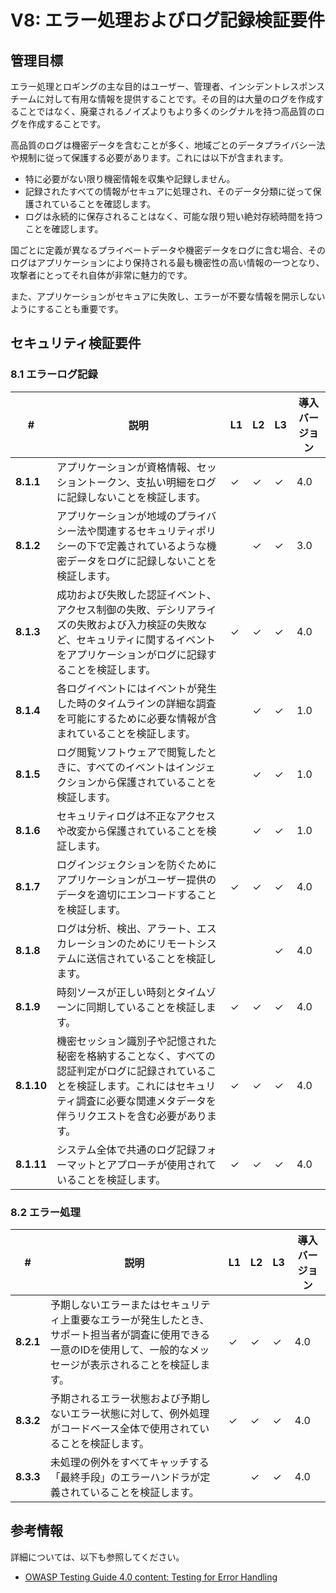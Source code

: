 # V8: エラー処理およびログ記録検証要件

## 管理目標

エラー処理とロギングの主な目的はユーザー、管理者、インシデントレスポンスチームに対して有用な情報を提供することです。その目的は大量のログを作成することではなく、廃棄されるノイズよりもより多くのシグナルを持つ高品質のログを作成することです。

高品質のログは機密データを含むことが多く、地域ごとのデータプライバシー法や規制に従って保護する必要があります。これには以下が含まれます。

* 特に必要がない限り機密情報を収集や記録しません。
* 記録されたすべての情報がセキュアに処理され、そのデータ分類に従って保護されていることを確認します。
* ログは永続的に保存されることはなく、可能な限り短い絶対存続時間を持つことを確認します。

国ごとに定義が異なるプライベートデータや機密データをログに含む場合、そのログはアプリケーションにより保持される最も機密性の高い情報の一つとなり、攻撃者にとってそれ自体が非常に魅力的です。

また、アプリケーションがセキュアに失敗し、エラーが不要な情報を開示しないようにすることも重要です。

## セキュリティ検証要件

### 8.1 エラーログ記録

| # | 説明 | L1 | L2 | L3 | 導入バージョン |
| --- | --- | --- | --- | -- | -- |
| **8.1.1** | アプリケーションが資格情報、セッショントークン、支払い明細をログに記録しないことを検証します。 | ✓ | ✓ | ✓ | 4.0 |
| **8.1.2** | アプリケーションが地域のプライバシー法や関連するセキュリティポリシーの下で定義されているような機密データをログに記録しないことを検証します。 |  | ✓ | ✓ | 3.0 |
| **8.1.3** | 成功および失敗した認証イベント、アクセス制御の失敗、デシリアライズの失敗および入力検証の失敗など、セキュリティに関するイベントをアプリケーションがログに記録することを検証します。 | ✓ | ✓ | ✓ | 4.0 |
| **8.1.4** | 各ログイベントにはイベントが発生した時のタイムラインの詳細な調査を可能にするために必要な情報が含まれていることを検証します。 |  | ✓ | ✓ | 1.0 |
| **8.1.5** | ログ閲覧ソフトウェアで閲覧したときに、すべてのイベントはインジェクションから保護されていることを検証します。 |  | ✓ | ✓ | 1.0 |
| **8.1.6** | セキュリティログは不正なアクセスや改変から保護されていることを検証します。 |  | ✓ | ✓ | 1.0 |
| **8.1.7** | ログインジェクションを防ぐためにアプリケーションがユーザー提供のデータを適切にエンコードすることを検証します。 | ✓ | ✓ | ✓ | 4.0 |
| **8.1.8** | ログは分析、検出、アラート、エスカレーションのためにリモートシステムに送信されていることを検証します。 |  |  | ✓ | 4.0 |
| **8.1.9** | 時刻ソースが正しい時刻とタイムゾーンに同期していることを検証します。 | ✓ | ✓ | ✓ | 4.0 |
| **8.1.10** | 機密セッション識別子や記憶された秘密を格納することなく、すべての認証判定がログに記録されていることを検証します。これにはセキュリティ調査に必要な関連メタデータを伴うリクエストを含む必要があります。 | ✓ | ✓ | ✓ | 4.0 |
| **8.1.11** | システム全体で共通のログ記録フォーマットとアプローチが使用されていることを検証します。 | ✓ | ✓ | ✓ | 4.0 |

### 8.2 エラー処理

| # | 説明 | L1 | L2 | L3 | 導入バージョン |
| --- | --- | --- | --- | -- | -- |
| **8.2.1** | 予期しないエラーまたはセキュリティ上重要なエラーが発生したとき、サポート担当者が調査に使用できる一意のIDを使用して、一般的なメッセージが表示されることを検証します。 | ✓ | ✓ | ✓ | 4.0 |
| **8.3.2** | 予期されるエラー状態および予期しないエラー状態に対して、例外処理がコードベース全体で使用されていることを検証します。 | ✓ | ✓ | ✓ | 4.0 |
| **8.3.3** | 未処理の例外をすべてキャッチする「最終手段」のエラーハンドラが定義されていることを検証します。 | | ✓ | ✓ | 4.0 |


## 参考情報

詳細については、以下も参照してください。

* [OWASP Testing Guide 4.0 content: Testing for Error Handling](https://www.owasp.org/index.php/Testing_for_Error_Handling)
